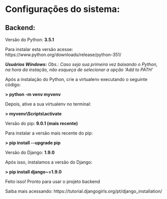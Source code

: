 <h1>Configurações do sistema: </h1>
<h2>Backend: </h2>
<p>Versão do Python: <b>3.5.1</b></p>
<p>Para instalar esta versão acesse: https://www.python.org/downloads/release/python-351/</p>
<p><i><b>Usuários Windows:</b> Obs.: Caso seja sua primeira vez baixando o Python, na hora da instação, não esqueça de selecionar a opção 'Add to PATH'</i></p>
<p>Após a instalação do Python, crie a virtualenv executando o seguinte código: </p>
<p><b>> python -m venv myvenv</b></p>
<p>Depois, ative a sua virtualenv no terminal: </p>
<p><b>> myvenv\Scripts\activate</b></p>
<p>Versão do pip: <b>9.0.1 (mais recente)</b></p>
<p>Para instalar a versão mais recente do pip: </p>
<p><b>> pip install --upgrade pip</b></p>
<p>Versão do Django: <b>1.9.0</b> </p>
<p>Após isso, instalamos a versão do Django: </p>
<p><b>> pip install django~=1.9.0</b></p>
<p>Feito isso! Pronto para usar o projeto backend</p>
<p>Saiba mais acessando: https://tutorial.djangogirls.org/pt/django_installation/</p>